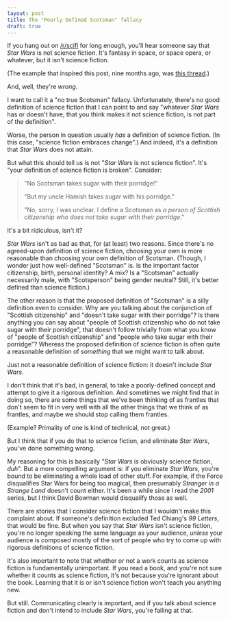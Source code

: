 ```yaml
---
layout: post
title: The "Poorly Defined Scotsman" fallacy
draft: true
---
```

If you hang out on [/r/scifi](http://reddit.com/r/scifi/) for long enough, you'll hear someone say that *Star Wars* is not science fiction. It's fantasy in space, or space opera, or whatever, but it isn't science fiction.

(The example that inspired this post, nine months ago, was [this thread](http://www.reddit.com/r/scifi/comments/19jgfn/david_brin_the_difference_between_science_fiction/).)

And, well, they're *wrong*.

I want to call it a "no true Scotsman" fallacy. Unfortunately, there's no good definition of science fiction that I can point to and say "whatever *Star Wars* has or doesn't have, that you think makes it not science fiction, is not part of the definition".

Worse, the person in question usually *has* a definition of science fiction. (In this case, "science fiction embraces change".) And indeed, it's a definition that *Star Wars* does not attain.

But what this should tell us is not "*Star Wars* is not science fiction". It's "your definition of science fiction is broken". Consider:

> "No Scotsman takes sugar with their porridge!"
>
> "But my uncle Hamish takes sugar with his porridge."
>
> "No, sorry, I was unclear. I define a Scotsman as *a person of Scottish citizenship who does not take sugar with their porridge*."

It's a bit ridiculous, isn't it?

*Star Wars* isn't as bad as that, for (at least) two reasons. Since there's no agreed-upon definition of science fiction, choosing your own is more reasonable than choosing your own definition of Scotsman. (Though, I wonder just how well-defined "Scotsman" is. Is the important factor citizenship, birth, personal identity? A mix? Is a "Scotsman" actually necessarily male, with "Scotsperson" being gender neutral? Still, it's better defined than science fiction.)

The other reason is that the proposed definition of "Scotsman" is a silly definition even to consider. Why are you talking about the conjunction of "Scottish citizenship" and "doesn't take sugar with their porridge"? Is there anything you can say about "people of Scottish citizenship who do not take sugar with their porridge", that doesn't follow trivially from what you know of "people of Scottish citizenship" and "people who take sugar with their porridge"? Whereas the proposed definition of science fiction is often quite a reasonable definition of *something* that we might want to talk about.

Just not a reasonable definition of science fiction: it doesn't include *Star Wars*.

I don't think that it's bad, in general, to take a poorly-defined concept and attempt to give it a rigorous definition. And sometimes we might find that in doing so, there are some things that we've been thinking of as frantles that don't seem to fit in very well with all the other things that we think of as frantles, and maybe we should stop calling them frantles.

(Example? Primality of one is kind of technical, not great.)

But I think that if you do that to science fiction, and eliminate *Star Wars*, you've done something wrong.

My reasoning for this is basically "*Star Wars* is obviously science fiction, *duh*". But a more compelling argument is: if you eliminate *Star Wars*, you're bound to be eliminating a whole load of other stuff. For example, if the Force disqualifies Star Wars for being too magical, then presumably *Stranger in a Strange Land* doesn't count either. It's been a while since I read the *2001* series, but I think David Bowman would disqualify those as well.

There are stories that I consider science fiction that I wouldn't make this complaint about. If someone's definition excluded Ted Chiang's *99 Letters*, that would be fine. But when you say that *Star Wars* isn't science fiction, you're no longer speaking the same language as your audience, *unless* your audience is composed mostly of the sort of people who try to come up with rigorous definitions of science fiction.

It's also important to note that whether or not a work counts as science fiction is fundamentally unimportant. If you read a book, and you're not sure whether it counts as science fiction, it's not because you're ignorant about the book. Learning that it is or isn't science fiction won't teach you anything new.

But still. Communicating clearly is important, and if you talk about science fiction and don't intend to include *Star Wars*, you're failing at that.
